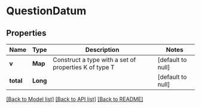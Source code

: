 # QuestionDatum
## Properties

| Name | Type | Description | Notes |
|------------ | ------------- | ------------- | -------------|
| **v** | **Map** | Construct a type with a set of properties K of type T | [default to null] |
| **total** | **Long** |  | [default to null] |

[[Back to Model list]](../README.md#documentation-for-models) [[Back to API list]](../README.md#documentation-for-api-endpoints) [[Back to README]](../README.md)

